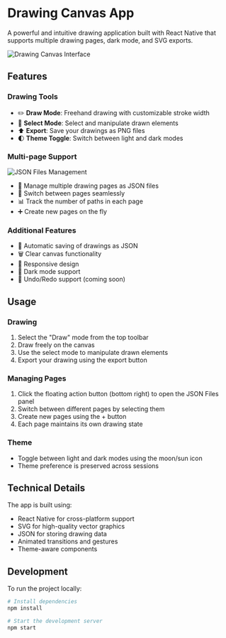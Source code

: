 # Drawing Canvas App

A powerful and intuitive drawing application built with React Native that supports multiple drawing pages, dark mode, and SVG exports.

![Drawing Canvas Interface](https://hebbkx1anhila5yf.public.blob.vercel-storage.com/Untitled.jpg-4aGYMBmc13isQXOEg0kdfZyhdD6TUh.jpeg)

## Features

### Drawing Tools

- ✏️ **Draw Mode**: Freehand drawing with customizable stroke width
- 🔲 **Select Mode**: Select and manipulate drawn elements
- ⬆️ **Export**: Save your drawings as PNG files
- 🌓 **Theme Toggle**: Switch between light and dark modes

### Multi-page Support

![JSON Files Management](https://hebbkx1anhila5yf.public.blob.vercel-storage.com/Untitled2.jpg-SWkBPYS3wCctY278JwYDjmjdeUz6fu.jpeg)

- 📄 Manage multiple drawing pages as JSON files
- 🔄 Switch between pages seamlessly
- 📊 Track the number of paths in each page
- ➕ Create new pages on the fly

### Additional Features

- 💾 Automatic saving of drawings as JSON
- 🗑️ Clear canvas functionality
- 📱 Responsive design
- 🎨 Dark mode support
- 🔄 Undo/Redo support (coming soon)

## Usage

### Drawing

1. Select the "Draw" mode from the top toolbar
2. Draw freely on the canvas
3. Use the select mode to manipulate drawn elements
4. Export your drawing using the export button

### Managing Pages

1. Click the floating action button (bottom right) to open the JSON Files panel
2. Switch between different pages by selecting them
3. Create new pages using the + button
4. Each page maintains its own drawing state

### Theme

- Toggle between light and dark modes using the moon/sun icon
- Theme preference is preserved across sessions

## Technical Details

The app is built using:

- React Native for cross-platform support
- SVG for high-quality vector graphics
- JSON for storing drawing data
- Animated transitions and gestures
- Theme-aware components

## Development

To run the project locally:

```bash
# Install dependencies
npm install

# Start the development server
npm start